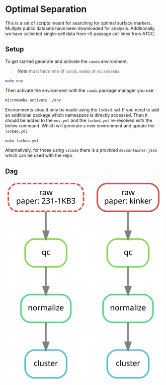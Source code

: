# Optimal Separation 

This is a set of scripts meant for searching for optimal surface markers. Multiple public datasets have been downloaded for analysis. Additionally, we have collected single-cell data from <5 passage cell lines from ATCC. 

## Setup

To get started generate and activate the `conda` environment.

> **Note**
> must have one of `conda`, `mamba` or `micromamba`

```sh
make env
```

Then activate the environment with the `conda` package manager you use:

```sh
micromamba activate ./env
```

Environments should only be made using the `locked.yml`
If you need to add an additional package which namespace is directly accessed.
Then it should be added to the `env.yml` and the `locked.yml` re-resolved with the below command. Which will generate a new environment and update the `locked.yml`

```sh
make locked.yml
```

Alternatively, for those using `vscode` there is a provided `devcontainer.json` which can be used with the repo.

## Dag

![dag](./dag.svg)
